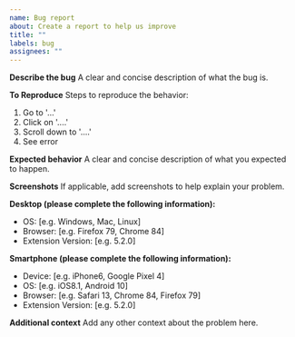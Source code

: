 ```yaml
---
name: Bug report
about: Create a report to help us improve
title: ""
labels: bug
assignees: ""
---
```


**Describe the bug**
A clear and concise description of what the bug is.

**To Reproduce**
Steps to reproduce the behavior:

1. Go to '...'
2. Click on '....'
3. Scroll down to '....'
4. See error

**Expected behavior**
A clear and concise description of what you expected to happen.

**Screenshots**
If applicable, add screenshots to help explain your problem.

**Desktop (please complete the following information):**

- OS: [e.g. Windows, Mac, Linux]
- Browser: [e.g. Firefox 79, Chrome 84]
- Extension Version: [e.g. 5.2.0]

**Smartphone (please complete the following information):**

- Device: [e.g. iPhone6, Google Pixel 4]
- OS: [e.g. iOS8.1, Android 10]
- Browser: [e.g. Safari 13, Chrome 84, Firefox 79]
- Extension Version: [e.g. 5.2.0]

**Additional context**
Add any other context about the problem here.
